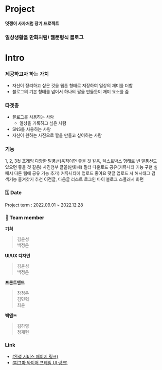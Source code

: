 # Project
#### 멋쟁이 사자처럼 장기 프로젝트 <br>
### 일상생활을 만화처럼! 웹툰형식 블로그

# Intro
### 제공하고자 하는 가치
- 자신이 정리하고 싶은 것을 웹툰 형태로 저장하여 일상의 재미를 더함
- 블로그의 기본 형태를 넘어서 하나의 짤을 만들듯이 재미 요소를 줌

### 타겟층
- 블로그를 사용하는 사람
  - 일상을 기록하고 싶은 사람
- SNS를 사용하는 사람
- 자신이 원하는 사진으로 짤을 만들고 싶어하는 사람

### 기능
  1, 2, 3컷 프레임
  다양한 말풍선(움직이면 좋을 것 같음, 텍스트박스 형태로 빈 말풍선도 있으면 좋을 것 같음)
  사진첨부
  글꼴(만화체)
  필터
  다운로드
  공유(커뮤니티 기능 구현 실패시 다른 웹에 공유 기능 추가)
  커뮤니티에 업로드
  좋아요
  댓글
  업로드 시 해시태그
  검색기능
  즐겨찾기
  추천
  이전글, 다음글 리스트
  로그인
  마이 블로그
  스플래시 화면
  
### 🗓️ Date 
Project term : 2022.09.01 ~ 2022.12.28 </br>
### 👥 Team member 
**기획** 
> 김윤성 <br>
> 백정은

**UI/UX 디자인**
> 김윤성 <br>
> 백정은

**프론트엔드**
> 장정우 <br>
> 김민혁 <br>
> 최윤

**백엔드**
> 김하영<br>
> 정재현

### Link
- [(완성 서비스 페이지 링크)](https://cartoonblog.netlify.app/)
- [(피그마 와이어 프레임 UI 링크)](https://www.figma.com/file/XxZm4zREMR8kC2l8aHULMR/%EB%A9%8B%EC%82%AC-%EC%9E%A5%ED%94%84?type=design&node-id=212%3A80&t=V9YVoETz6ynZghPp-1)
